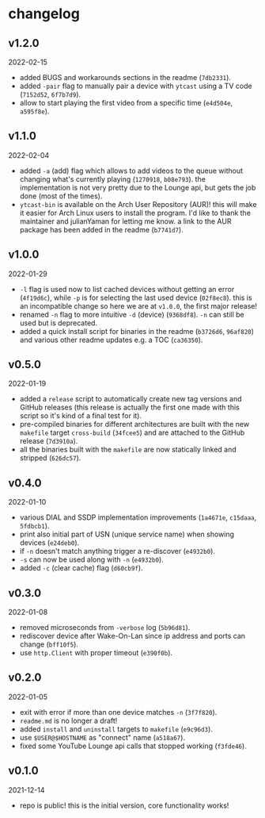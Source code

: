 changelog
=========

## v1.2.0

2022-02-15

- added BUGS and workarounds sections in the readme (`7db2331`).
- added `-pair` flag to manually pair a device with `ytcast` using a TV code (`7152d52`, `6f7b7d9`).
- allow to start playing the first video from a specific time (`e4d504e`, `a595f8e`).

## v1.1.0

2022-02-04

- added `-a` (add) flag which allows to add videos to the queue without changing
  what's currently playing (`1270918`, `b08e793`). the implementation is not
  very pretty due to the Lounge api, but gets the job done (most of the times).
- `ytcast-bin` is available on the Arch User Repository (AUR)! this will make it
  easier for Arch Linux users to install the program. I'd like to thank the
  maintainer and julianYaman for letting me know. a link to the AUR package has
  been added in the readme (`b7741d7`).

## v1.0.0

2022-01-29

- `-l` flag is used now to list cached devices without getting an error (`4f19d6c`),
  while `-p` is for selecting the last used device (`02f8ec8`).
  this is an incompatible change so here we are at `v1.0.0`, the first major release!
- renamed `-n` flag to more intuitive `-d` (device) (`9368df8`). `-n` can still
  be used but is deprecated.
- added a quick install script for binaries in the readme (`b3726d6`, `96af820`)
  and various other readme updates e.g. a TOC (`ca36350`).

## v0.5.0

2022-01-19

- added a `release` script to automatically create new tag versions and GitHub
  releases (this release is actually the first one made with this script so it's
  kind of a final test for it).
- pre-compiled binaries for different architectures are built with the new
  `makefile` target `cross-build` (`34fcee5`) and are attached to the GitHub
  release (`7d3910a`).
- all the binaries built with the `makefile` are now statically linked and
  stripped (`626dc57`).

## v0.4.0

2022-01-10

- various DIAL and SSDP implementation improvements (`1a4671e`, `c15daaa`, `5fdbcb1`).
- print also initial part of USN (unique service name) when showing devices (`e24deb0`).
- if `-n` doesn't match anything trigger a re-discover (`e4932b0`).
- `-s` can now be used along with `-n` (`e4932b0`).
- added `-c` (clear cache) flag (`d60cb9f`).

## v0.3.0

2022-01-08

- removed microseconds from `-verbose` log (`5b96d81`).
- rediscover device after Wake-On-Lan since ip address and ports can change (`bff10f5`).
- use `http.Client` with proper timeout (`e390f0b`).

## v0.2.0

2022-01-05

- exit with error if more than one device matches `-n` (`3f7f820`).
- `readme.md` is no longer a draft!
- added `install` and `uninstall` targets to `makefile` (`e9c96d3`).
- use `$USER@$HOSTNAME` as "connect" name (`a518a67`).
- fixed some YouTube Lounge api calls that stopped working (`f3fde46`).

## v0.1.0

2021-12-14

- repo is public! this is the initial version, core functionality works!
